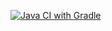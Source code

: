 [![Java CI with Gradle](https://github.com/vyatkinvyacheslav/UnitLesson3/actions/workflows/gradle2.yml/badge.svg?branch=main)](https://github.com/vyatkinvyacheslav/UnitLesson3/actions/workflows/gradle2.yml)
